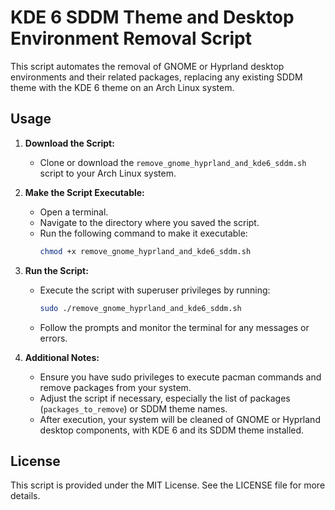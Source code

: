 # KDE 6 SDDM Theme and Desktop Environment Removal Script

This script automates the removal of GNOME or Hyprland desktop environments and their related packages, replacing any existing SDDM theme with the KDE 6 theme on an Arch Linux system.

## Usage

1. **Download the Script:**
   - Clone or download the `remove_gnome_hyprland_and_kde6_sddm.sh` script to your Arch Linux system.

2. **Make the Script Executable:**
   - Open a terminal.
   - Navigate to the directory where you saved the script.
   - Run the following command to make it executable:
     ```bash
     chmod +x remove_gnome_hyprland_and_kde6_sddm.sh
     ```

3. **Run the Script:**
   - Execute the script with superuser privileges by running:
     ```bash
     sudo ./remove_gnome_hyprland_and_kde6_sddm.sh
     ```
   - Follow the prompts and monitor the terminal for any messages or errors.

4. **Additional Notes:**
   - Ensure you have sudo privileges to execute pacman commands and remove packages from your system.
   - Adjust the script if necessary, especially the list of packages (`packages_to_remove`) or SDDM theme names.
   - After execution, your system will be cleaned of GNOME or Hyprland desktop components, with KDE 6 and its SDDM theme installed.

## License

This script is provided under the MIT License. See the LICENSE file for more details.